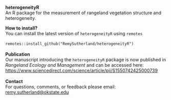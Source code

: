<b>heterogeneityR</b> </br>
An R package for the measurement of rangeland vegetation structure and heterogeneity. </br>

<b>How to install?</b> </br>
You can install the latest version of ```heterogeneityR``` using ```remotes``` </br>
</br>
```remotes::install_github("RemySutherland/heterogeneityR")``` </br>
</br>
<b> Publication </b></br>
Our manuscript introducing the ```heterogeneityR``` package is now published in <i>Rangeland Ecology and Management</i> and can be accessed here: https://www.sciencedirect.com/science/article/pii/S1550742425000739</br>
</br>
<b> Contact </b> </br>
For questions, comments, or feedback please email: remy.sutherland@okstate.edu
